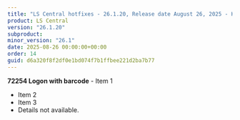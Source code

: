 ```yaml
---
title: "LS Central hotfixes - 26.1.20, Release date August 26, 2025 - Hotfixes"
product: LS Central
version: "26.1.20"
subproduct: 
minor_version: "26.1"
date: 2025-08-26 00:00:00+00:00
order: 14
guid: d6a320f8f2df0e1bd074f7b1ffbee221d2ba7b77
---
```


**72254 Logon with barcode** - Item 1- Item 2- Item 3- Details not available.
